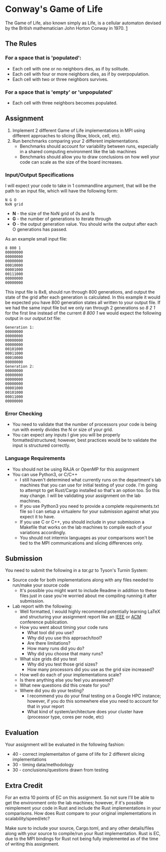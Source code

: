 # Conway's Game of Life

The Game of Life, also known simply as Life, is a cellular automaton devised by the British mathematician John Horton Conway in 1970. [1]

## The Rules

### For a space that is 'populated':
* Each cell with one or no neighbors dies, as if by solitude.
* Each cell with four or more neighbors dies, as if by overpopulation.
* Each cell with two or three neighbors survives.
### For a space that is 'empty' or 'unpopulated'
* Each cell with three neighbors becomes populated.

## Assignment

1. Implement 2 different Game of Life implementations in MPI using different approaches to slicing (Row, block, cell, etc).
2. Run benchmarks comparing your 2 different implementations.
    * Benchmarks should account for variability between runs, especially in a shared computing environment like the lab machines
    * Benchmarks should allow you to draw conclusions on how well your code can scale as the size of the board increases. 

### Input/Output Specifications

I will expect your code to take in 1 commandline argument, that will be the path to an input file, which will have the following form:

```
N G O
NxN grid
```

* **N** - the size of the NxN grid of *0*s and *1*s
* **G** - the number of generations to iterate through
* **O** - the output generation value. You should write the output after each O generations has passed. 

As an example small input file:

```
8 800 1
00000000
00000000
00000000
00010000
00001000
00111000
00000000
00000000
```

This input file is 8x8, should run through 800 generations, and output the state of the grid after each generation is calculated. In this example it would be expected you have 800 generation states all written to your output file. If we had the same input file but we only ran through 2 generations so *8 2 1* for the first line instead of the current *8 800 1* we would expect the following output in our *output.txt* file:

```
Generation 1:
00000000
00000000
00000000
00000000
00101000
00011000
00010000
00000000
Generation 2:
00000000
00000000
00000000
00000000
00001000
00101000
00011000
00000000
```

### Error Checking

* You need to validate that the number of processors your code is being run with evenly divides the N or size of your grid. 
* You can expect any inputs I give you will be properly formatted/structured; however, best practices would be to validate the input is structured correctly.

### Language Requirements

* You should not be using RAJA or OpenMP for this assignment
* You can use Python3, or C/C++
  * I still haven't determined what currently runs on the department's lab machines that you can use for initial testing of your code. I'm going to attempt to get Rust/Cargo installed so that's an option too. So this may change. I will be validating your assignment on the lab machines. 
  * If you use Python3 you need to provide a complete requirements.txt file so I can setup a virtualenv for your submission against what you expect it to have. 
  * If you use C or C++, you should include in your submission a Makefile that works on the lab machines to compile each of your variations accordingly. 
  * You should not intermix languages as your comparisons won't be tied to the MPI communications and slicing differences only. 

## Submission

You need to submit the following in a *tar.gz* to Tyson's Turnin System:

* Source code for both implementations along with any files needed to run/make your source code
  * It's possible you might want to include Readme in addition to these files just in case you're worried about me compiling running it after submission. 
* Lab report with the following:
  * Well formatted, I would highly recommend potentially learning LaTeX and structuring your assignment report like an [IEEE](https://www.ieee.org/content/dam/ieee-org/ieee/web/org/conferences/Conference-LaTeX-template_7-9-18.zip) or [ACM](https://www.acm.org/binaries/content/assets/publications/consolidated-tex-template/acmart-master.zip) conference publication. 
  * How you went about timing your code runs
    * What tool did you use?
    * Why did you use this approach/tool?
    * Are there limitations? 
    * How many runs did you do? 
    * Why did you choose that many runs? 
  * What size grids did you test
    * Why did you test those grid sizes?
    * How many processors did you use as the grid size increased? 
  * How well do each of your implementations scale? 
  * Is there anything else you feel you answered?
  * What new questions did this create for you?
  * Where did you do your testing? 
    * I recommend you do your final testing on a Google HPC instance; however, if you do this somewhere else you need to account for that in your report
    * What kind of system/architecture does your cluster have (processor type, cores per node, etc)
    
  
## Evaluation

Your assignment will be evaluated in the following fashion:

* 40 - correct implementaiton of game of life for 2 different slicing implementations
* 30 - timing data/methodology 
* 30 - conclusions/questions drawn from testing

## Extra Credit

For an extra 10 points of EC on this assignment. So not sure I'll be able to get the environment onto the lab machines; however, if it's possible reimplement your code in Rust and include the Rust implementations in your comparisons. How does Rust compare to your original implementations in scalability/speed/etc?

Make sure to include your source, Cargo.toml, and any other details/files along with your source to compile/run your Rust implementation. Rust is EC, due to the MPI bindings for Rust not being fully implemented as of the time of writing this assignment. 



[1]: https://web.archive.org/web/20090603015231/http://ddi.cs.uni-potsdam.de/HyFISCH/Produzieren/lis_projekt/proj_gamelife/ConwayScientificAmerican.htm
